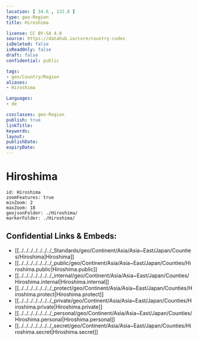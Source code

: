 ```yaml
---
location: [ 34.6 , 132.8 ] 
type: geo-Region
title: Hiroshima

license: CC BY-SA 4.0
source: https://datahub.io/core/country-codes
isDeleted: false
isReadOnly: false
draft: false
confidential: public

tags:
- geo/Country/Region
aliases:
- Hiroshima

Languages:
- de

cssclasses: geo-Region
publish: true
linkTitle: 
keywords: 
layout: 
publishDate: 
expiryDate: 
---
```


# Hiroshima

```leaflet
id: Hiroshima
zoomFeatures: true 
minZoom: 2 
maxZoom: 18
geojsonFolder: ./Hiroshima/
markerFolder: ./Hiroshima/
```


## Confidential Links & Embeds: 
- [[../../../../../../../_Standards/geo/Continent/Asia/Asia~East/Japan/Counties/Hiroshima|Hiroshima]] 
- [[../../../../../../../_public/geo/Continent/Asia/Asia~East/Japan/Counties/Hiroshima.public|Hiroshima.public]] 
- [[../../../../../../../_internal/geo/Continent/Asia/Asia~East/Japan/Counties/Hiroshima.internal|Hiroshima.internal]] 
- [[../../../../../../../_protect/geo/Continent/Asia/Asia~East/Japan/Counties/Hiroshima.protect|Hiroshima.protect]] 
- [[../../../../../../../_private/geo/Continent/Asia/Asia~East/Japan/Counties/Hiroshima.private|Hiroshima.private]] 
- [[../../../../../../../_personal/geo/Continent/Asia/Asia~East/Japan/Counties/Hiroshima.personal|Hiroshima.personal]] 
- [[../../../../../../../_secret/geo/Continent/Asia/Asia~East/Japan/Counties/Hiroshima.secret|Hiroshima.secret]] 

